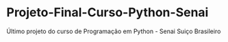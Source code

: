 # Projeto-Final-Curso-Python-Senai
Último projeto do curso de Programação em Python - Senai Suiço Brasileiro
